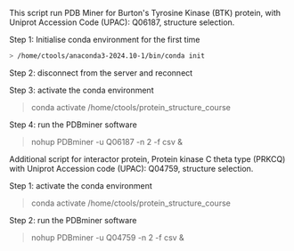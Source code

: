 This script run PDB Miner for Burton's Tyrosine Kinase (BTK) protein, with Uniprot Accession Code (UPAC): Q06187, structure selection.

Step 1: Initialise conda environment for the first time
```bash
> /home/ctools/anaconda3-2024.10-1/bin/conda init
```
Step 2: disconnect from the server and reconnect 

Step 3: activate the conda environment 
> conda activate /home/ctools/protein_structure_course

Step 4: run the PDBminer software
> nohup PDBminer -u Q06187 -n 2 -f csv &

Additional script for interactor protein, Protein kinase C theta type (PRKCQ) with Uniprot Accession code (UPAC): Q04759, structure selection.

Step 1: activate the conda environment 
> conda activate /home/ctools/protein_structure_course

Step 2: run the PDBminer software
> nohup PDBminer -u Q04759 -n 2 -f csv &

